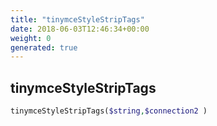 ```yaml
---
title: "tinymceStyleStripTags"
date: 2018-06-03T12:46:34+00:00
weight: 0
generated: true
---
```


## tinymceStyleStripTags



```php
tinymceStyleStripTags($string,$connection2 )
```





